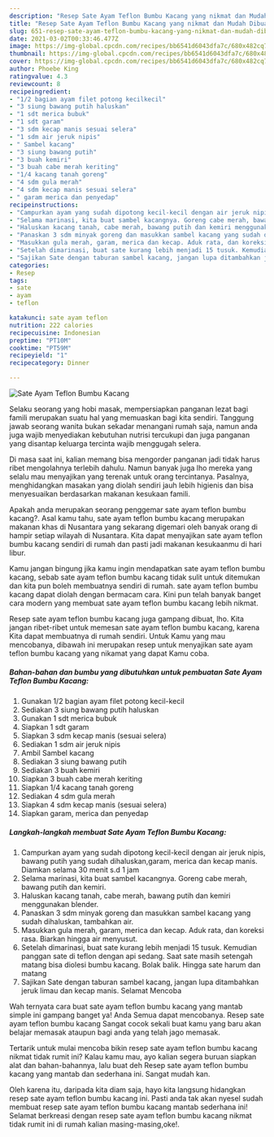 ```yaml
---
description: "Resep Sate Ayam Teflon Bumbu Kacang yang nikmat dan Mudah Dibuat"
title: "Resep Sate Ayam Teflon Bumbu Kacang yang nikmat dan Mudah Dibuat"
slug: 651-resep-sate-ayam-teflon-bumbu-kacang-yang-nikmat-dan-mudah-dibuat
date: 2021-03-02T00:33:46.477Z
image: https://img-global.cpcdn.com/recipes/bb6541d6043dfa7c/680x482cq70/sate-ayam-teflon-bumbu-kacang-foto-resep-utama.jpg
thumbnail: https://img-global.cpcdn.com/recipes/bb6541d6043dfa7c/680x482cq70/sate-ayam-teflon-bumbu-kacang-foto-resep-utama.jpg
cover: https://img-global.cpcdn.com/recipes/bb6541d6043dfa7c/680x482cq70/sate-ayam-teflon-bumbu-kacang-foto-resep-utama.jpg
author: Phoebe King
ratingvalue: 4.3
reviewcount: 8
recipeingredient:
- "1/2 bagian ayam filet potong kecilkecil"
- "3 siung bawang putih haluskan"
- "1 sdt merica bubuk"
- "1 sdt garam"
- "3 sdm kecap manis sesuai selera"
- "1 sdm air jeruk nipis"
- " Sambel kacang"
- "3 siung bawang putih"
- "3 buah kemiri"
- "3 buah cabe merah keriting"
- "1/4 kacang tanah goreng"
- "4 sdm gula merah"
- "4 sdm kecap manis sesuai selera"
- " garam merica dan penyedap"
recipeinstructions:
- "Campurkan ayam yang sudah dipotong kecil-kecil dengan air jeruk nipis, bawang putih yang sudah dihaluskan,garam, merica dan kecap manis. Diamkan selama 30 menit s.d 1 jam"
- "Selama marinasi, kita buat sambel kacangnya. Goreng cabe merah, bawang putih dan kemiri."
- "Haluskan kacang tanah, cabe merah, bawang putih dan kemiri menggunakan blender."
- "Panaskan 3 sdm minyak goreng dan masukkan sambel kacang yang sudah dihaluskan, tambahkan air."
- "Masukkan gula merah, garam, merica dan kecap. Aduk rata, dan koreksi rasa. Biarkan hingga air menyusut."
- "Setelah dimarinasi, buat sate kurang lebih menjadi 15 tusuk. Kemudian panggan sate di teflon dengan api sedang. Saat sate masih setengah matang bisa diolesi bumbu kacang. Bolak balik. Hingga sate harum dan matang"
- "Sajikan Sate dengan taburan sambel kacang, jangan lupa ditambahkan jeruk limau dan kecap manis. Selamat Mencoba"
categories:
- Resep
tags:
- sate
- ayam
- teflon

katakunci: sate ayam teflon 
nutrition: 222 calories
recipecuisine: Indonesian
preptime: "PT10M"
cooktime: "PT59M"
recipeyield: "1"
recipecategory: Dinner

---
```



![Sate Ayam Teflon Bumbu Kacang](https://img-global.cpcdn.com/recipes/bb6541d6043dfa7c/680x482cq70/sate-ayam-teflon-bumbu-kacang-foto-resep-utama.jpg)

Selaku seorang yang hobi masak, mempersiapkan panganan lezat bagi famili merupakan suatu hal yang memuaskan bagi kita sendiri. Tanggung jawab seorang  wanita bukan sekadar menangani rumah saja, namun anda juga wajib menyediakan kebutuhan nutrisi tercukupi dan juga panganan yang disantap keluarga tercinta wajib menggugah selera.

Di masa  saat ini, kalian memang bisa mengorder panganan jadi tidak harus ribet mengolahnya terlebih dahulu. Namun banyak juga lho mereka yang selalu mau menyajikan yang terenak untuk orang tercintanya. Pasalnya, menghidangkan masakan yang diolah sendiri jauh lebih higienis dan bisa menyesuaikan berdasarkan makanan kesukaan famili. 



Apakah anda merupakan seorang penggemar sate ayam teflon bumbu kacang?. Asal kamu tahu, sate ayam teflon bumbu kacang merupakan makanan khas di Nusantara yang sekarang digemari oleh banyak orang di hampir setiap wilayah di Nusantara. Kita dapat menyajikan sate ayam teflon bumbu kacang sendiri di rumah dan pasti jadi makanan kesukaanmu di hari libur.

Kamu jangan bingung jika kamu ingin mendapatkan sate ayam teflon bumbu kacang, sebab sate ayam teflon bumbu kacang tidak sulit untuk ditemukan dan kita pun boleh membuatnya sendiri di rumah. sate ayam teflon bumbu kacang dapat diolah dengan bermacam cara. Kini pun telah banyak banget cara modern yang membuat sate ayam teflon bumbu kacang lebih nikmat.

Resep sate ayam teflon bumbu kacang juga gampang dibuat, lho. Kita jangan ribet-ribet untuk memesan sate ayam teflon bumbu kacang, karena Kita dapat membuatnya di rumah sendiri. Untuk Kamu yang mau mencobanya, dibawah ini merupakan resep untuk menyajikan sate ayam teflon bumbu kacang yang nikamat yang dapat Kamu coba.

<!--inarticleads1-->

##### Bahan-bahan dan bumbu yang dibutuhkan untuk pembuatan Sate Ayam Teflon Bumbu Kacang:

1. Gunakan 1/2 bagian ayam filet potong kecil-kecil
1. Sediakan 3 siung bawang putih haluskan
1. Gunakan 1 sdt merica bubuk
1. Siapkan 1 sdt garam
1. Siapkan 3 sdm kecap manis (sesuai selera)
1. Sediakan 1 sdm air jeruk nipis
1. Ambil  Sambel kacang
1. Sediakan 3 siung bawang putih
1. Sediakan 3 buah kemiri
1. Siapkan 3 buah cabe merah keriting
1. Siapkan 1/4 kacang tanah goreng
1. Sediakan 4 sdm gula merah
1. Siapkan 4 sdm kecap manis (sesuai selera)
1. Siapkan  garam, merica dan penyedap




<!--inarticleads2-->

##### Langkah-langkah membuat Sate Ayam Teflon Bumbu Kacang:

1. Campurkan ayam yang sudah dipotong kecil-kecil dengan air jeruk nipis, bawang putih yang sudah dihaluskan,garam, merica dan kecap manis. Diamkan selama 30 menit s.d 1 jam
1. Selama marinasi, kita buat sambel kacangnya. Goreng cabe merah, bawang putih dan kemiri.
1. Haluskan kacang tanah, cabe merah, bawang putih dan kemiri menggunakan blender.
1. Panaskan 3 sdm minyak goreng dan masukkan sambel kacang yang sudah dihaluskan, tambahkan air.
1. Masukkan gula merah, garam, merica dan kecap. Aduk rata, dan koreksi rasa. Biarkan hingga air menyusut.
1. Setelah dimarinasi, buat sate kurang lebih menjadi 15 tusuk. Kemudian panggan sate di teflon dengan api sedang. Saat sate masih setengah matang bisa diolesi bumbu kacang. Bolak balik. Hingga sate harum dan matang
1. Sajikan Sate dengan taburan sambel kacang, jangan lupa ditambahkan jeruk limau dan kecap manis. Selamat Mencoba




Wah ternyata cara buat sate ayam teflon bumbu kacang yang mantab simple ini gampang banget ya! Anda Semua dapat mencobanya. Resep sate ayam teflon bumbu kacang Sangat cocok sekali buat kamu yang baru akan belajar memasak ataupun bagi anda yang telah jago memasak.

Tertarik untuk mulai mencoba bikin resep sate ayam teflon bumbu kacang nikmat tidak rumit ini? Kalau kamu mau, ayo kalian segera buruan siapkan alat dan bahan-bahannya, lalu buat deh Resep sate ayam teflon bumbu kacang yang mantab dan sederhana ini. Sangat mudah kan. 

Oleh karena itu, daripada kita diam saja, hayo kita langsung hidangkan resep sate ayam teflon bumbu kacang ini. Pasti anda tak akan nyesel sudah membuat resep sate ayam teflon bumbu kacang mantab sederhana ini! Selamat berkreasi dengan resep sate ayam teflon bumbu kacang nikmat tidak rumit ini di rumah kalian masing-masing,oke!.

